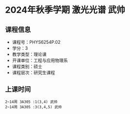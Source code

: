 # 2024年秋季学期 激光光谱 武帅






## 课程信息

- 课程号：PHYS6254P.02
- 学分：3
- 教学类型：理论课
- 开课单位：工程与应用物理系
- 课程类别：硕士
- 课程层次：研究生课程

## 上课时间

```
2~14周 3A305 :1(3,4) 武帅
2~14周 3A305 :3(3,4,5) 武帅
```

